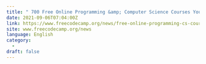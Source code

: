 ```yaml
---
title: " 700 Free Online Programming &amp; Computer Science Courses You Can Start This September "
date: 2021-09-06T07:04:00Z
link: https://www.freecodecamp.org/news/free-online-programming-cs-courses/?utm_medium=RSS&utm_source=news.12bit.vn
site: www.freecodecamp.org/news
language: English
category:
  -   
draft: false
---
```

